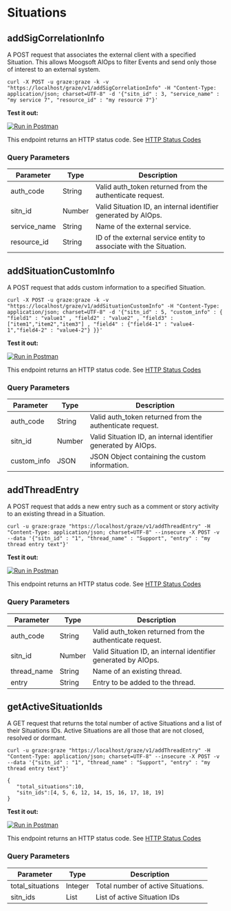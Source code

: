 # Situations

## addSigCorrelationInfo

A POST request that associates the external client with a specified Situation. This allows Moogsoft AIOps to filter Events and send only those of interest to an external system.

```shell
curl -X POST -u graze:graze -k -v "https://localhost/graze/v1/addSigCorrelationInfo" -H "Content-Type: application/json; charset=UTF-8" -d '{"sitn_id" : 3, "service_name" : "my service 7", "resource_id" : "my resource 7"}'
```
**Test it out:**

[![Run in Postman](https://run.pstmn.io/button.svg)](https://app.getpostman.com/run-collection/a5bd1ed9834c3ed28cdb)

This endpoint returns an HTTP status code. See [HTTP Status Codes](#status-codes)

### Query Parameters

Parameter | Type | Description
--------- | ------- | -----------
auth_code | String | Valid auth_token returned from the authenticate request.
sitn_id | Number | Valid Situation ID, an internal identifier generated by AIOps.
service_name | String | Name of the external service.
resource_id | String | ID of the external service entity to associate with the Situation.

## addSituationCustomInfo

A POST request that adds custom information to a specified Situation. 

```shell
curl -X POST -u graze:graze -k -v "https://localhost/graze/v1/addSituationCustomInfo" -H "Content-Type: application/json; charset=UTF-8" -d '{"sitn_id" : 5, "custom_info" : { "field1" : "value1" , "field2" : "value2" , "field3" : ["item1","item2","item3"] , "field4" : {"field4-1" : "value4-1","field4-2" : "value4-2"} }}'
```
**Test it out:**

[![Run in Postman](https://run.pstmn.io/button.svg)](https://app.getpostman.com/run-collection/a5bd1ed9834c3ed28cdb)

This endpoint returns an HTTP status code. See [HTTP Status Codes](#status-codes)

### Query Parameters

Parameter | Type | Description
--------- | ------- | -----------
auth_code | String | Valid auth_token returned from the authenticate request.
sitn_id | Number | Valid Situation ID, an internal identifier generated by AIOps.
custom_info | JSON | JSON Object containing the custom information.

## addThreadEntry

A POST request that adds a new entry such as a comment or story activity to an existing thread in a Situation.

```shell
curl -u graze:graze "https://localhost/graze/v1/addThreadEntry" -H "Content-Type: application/json; charset=UTF-8" --insecure -X POST -v --data '{"sitn_id" : "1", "thread_name" : "Support", "entry" : "my thread entry text"}'
```

**Test it out:**

[![Run in Postman](https://run.pstmn.io/button.svg)](https://app.getpostman.com/run-collection/a5bd1ed9834c3ed28cdb)

This endpoint returns an HTTP status code. See [HTTP Status Codes](#status-codes)

### Query Parameters

Parameter | Type | Description
--------- | ------- | -----------
auth_code | String | Valid auth_token returned from the authenticate request.
sitn_id | Number | Valid Situation ID, an internal identifier generated by AIOps.
thread_name | String | Name of an existing thread.
entry | String | Entry to be added to the thread. 

## getActiveSituationIds

A GET request that returns the total number of active Situations and a list of their Situations IDs. 
Active Situations are all those that are not closed, resolved or dormant.

```shell
curl -u graze:graze "https://localhost/graze/v1/addThreadEntry" -H "Content-Type: application/json; charset=UTF-8" --insecure -X POST -v --data '{"sitn_id" : "1", "thread_name" : "Support", "entry" : "my thread entry text"}'
```

```shell
{
   "total_situations":10,
   "sitn_ids":[4, 5, 6, 12, 14, 15, 16, 17, 18, 19]
}
```

**Test it out:**

[![Run in Postman](https://run.pstmn.io/button.svg)](https://app.getpostman.com/run-collection/a5bd1ed9834c3ed28cdb)

This endpoint returns an HTTP status code. See [HTTP Status Codes](#status-codes)

### Query Parameters

Parameter | Type | Description
--------- | ------- | -----------
total_situations | Integer | Total number of active Situations.
sitn_ids | List | List of active Situation IDs
